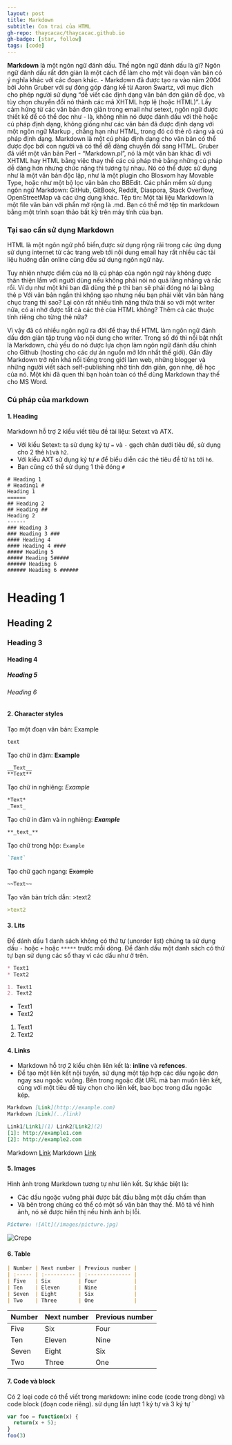 ```yaml
---
layout: post
title: Markdown
subtitle: Con trai của HTML
gh-repo: thaycacac/thaycacac.github.io
gh-badge: [star, follow]
tags: [code]
---
```


**Markdown** là một ngôn ngữ đánh dấu. Thế ngôn ngữ đánh dấu là gì? Ngôn ngữ đánh dấu rất đơn giản là một cách để làm cho một vài đoạn văn bản có ý nghĩa khác với các đoạn khác. - Markdown đã được tạo ra vào năm 2004 bởi John Gruber với sự đóng góp đáng kể từ Aaron Swartz, với mục đích cho phép người sử dụng “dễ viết các định dạng văn bản đơn giản dễ đọc, và tùy chọn chuyển đổi nó thành các mã XHTML hợp lệ (hoặc HTML)”.
Lấy cảm hứng từ các văn bản đơn giản trong email như setext, ngôn ngữ được thiết kế để có thể đọc như - là, không nhìn nó được đánh dấu với thẻ hoặc cú pháp định dạng, không giống như các văn bản đã được định dạng với một ngôn ngữ Markup , chẳng hạn như HTML, trong đó có thẻ rõ ràng và cú pháp định dạng. Markdown là một cú pháp định dạng cho văn bản có thể được đọc bởi con người và có thể dễ dàng chuyển đổi sang HTML.
Gruber đã viết một văn bản Perl - “Markdown.pl”, nó là một văn bản khác đi với XHTML hay HTML bằng việc thay thế các cú pháp thẻ bằng những cú pháp dễ dàng hơn nhưng chức năng thì tương tự nhau. Nó có thể được sử dụng như là một văn bản độc lập, như là một plugin cho Blosxom hay Movable Type, hoặc như một bộ lọc văn bản cho BBEdit.
Các phần mềm sử dụng ngôn ngữ Markdown: GitHub, GitBook, Reddit, Diaspora, Stack Overflow, OpenStreetMap và các ứng dụng khác.
Tệp tin: Một tài liệu Markdown là một file văn bản với phần mở rộng là .md. Bạn có thể mở tệp tin markdown bằng một trình soạn thảo bất kỳ trên máy tính của bạn.

### Tại sao cần sử dụng Markdown
HTML là một ngôn ngữ phổ biến,được sử dụng rộng rãi trong các ứng  dụng sử dụng internet từ các trang web tới nội dung email hay rất nhiều các tài liệu hướng dẫn online cũng đều sử dụng ngôn ngữ này. 

Tuy nhiên nhược điểm của nó là cú pháp của ngôn ngữ này không được thân thiện lắm với người dùng nếu không phải nói nó quá lằng nhằng và rắc rồi. Ví dụ như một khi bạn đã dùng thẻ p thì bạn sẽ phải đóng nó lại bằng thẻ p Với văn bản ngắn thì không sao nhưng nếu bạn phải viết văn bản hàng chục trang thì sao? Lại còn rất nhiều tính năng thừa thãi so với một writer nữa, có ai nhớ được tất cả các thẻ của HTML không? Thêm cả các thuộc tính riêng cho từng thẻ nữa?

Vì vậy đã có nhiều ngôn ngữ ra đời để thay thế HTML làm ngôn ngữ đánh dấu đơn giản tập trung vào nội dung cho writer. Trong số đó thì nổi bật nhất là Markdown, chủ yếu do nó được lựa chọn làm ngôn ngữ đánh dấu chính cho Github (hosting cho các dự án nguồn mở lớn nhất thế giới). Gần đây
Markdown trở nên khá nổi tiếng trong giới làm web, những blogger và những người viết sách self-publishing nhờ tính đơn giản, gọn nhẹ, dễ học của nó.
Một khi đã quen thì bạn hoàn toàn có thể dùng Markdown thay thế cho MS Word.

### Cú pháp của markdown
#### 1. Heading
Markdown hỗ trợ 2 kiểu viết tiêu đề tài liệu: Setext và ATX.
- Với kiểu Setext: ta sử dụng ký tự ```=``` và ```-``` gạch chân dưới tiêu đề, sử dụng
cho 2 thẻ ```h1```và ```h2```.
- Với kiểu AXT sử dụng ký tự ```#``` để biểu diễn các thẻ tiêu đề từ ```h1``` tới ```h6```.
- Bạn cũng có thể sử dụng 1 thẻ đóng ```#```

```
# Heading 1
# Heading1 #
Heading 1
======
## Heading 2
## Heading ##
Heading 2
------
### Heading 3
### Heading 3 ###
#### Heading 4
#### Heading 4 ####
##### Heading 5
##### Heading 5#####
###### Heading 6
###### Heading 6 ######
```

# Heading 1
## Heading 2
### Heading 3
#### Heading 4
##### Heading 5
###### Heading 6


#### 2. Character styles
Tạo một đoạn văn bản: Example
```markdown
text
```

Tạo chữ in đậm: **Example**
```markdown
__Text__
**Text**
```

Tạo chữ in nghiêng: *Example*
```markdown
*Text*
_Text_
```

Tạo chữ in đâm và in nghiêng: **_Example_**
```markdown
**_text_**
```

Tạo chữ trong hộp: `Example`
```markdown
`Text`
```

Tạo chữ gạch ngang: ~~Example~~
```markdown
~~Text~~
```

Tạo văn bản trích dẫn: >text2
```markdown
>text2
```


#### 3. Lits
Để dánh dấu 1 danh sách không có thứ tự (unorder list) chúng ta sử dụng
dấu `-` hoặc `+` hoặc `*****` trước mỗi dòng. Để đánh dấu một danh sách có
thứ tự bạn sử dụng các số thay vì các dấu như ở trên.
```markdown
* Text1
* Text2

1. Text1
2. Text2
```
* Text1
* Text2

1. Text1
2. Text2


#### 4. Links
* Markdown hỗ trợ 2 kiểu chèn liên kết là: **inline** và **refences**.
* Để tạo một liên kết nội tuyến, sử dụng một tập hợp các dấu ngoặc đơn ngay sau ngoặc vuông. Bên trong ngoặc đặt URL mà bạn muốn liên kết, cùng với một tiêu đề tùy chọn cho liên kết, bao bọc trong dấu ngoặc kép.

```markdown
Markdown [Link](http://example.com)
Markdown [Link](../link)

Link1[Link1](1) Link2[Link2](2)
[1]: http://example1.com
[2]: http://example2.com
```
Markdown [Link](http://example.com)
Markdown [Link](../link)


#### 5. Images
Hình ảnh trong Markdown tương tự như liên kết. Sự khác biệt là:
* Các dấu ngoặc vuông phải được bắt đầu bằng một dấu chấm than
* Và bên trong chúng có thể có một số văn bản thay thế. Mô tả về hình
ảnh, nó sẽ được hiển thị nếu hình ảnh bị lỗi.

```markdown
Picture: ![Alt](/images/picture.jpg)
```
![Crepe](https://scontent.fhan2-2.fna.fbcdn.net/v/t1.15752-9/43476108_597648467300041_9038630254909849600_n.jpg?_nc_cat=104&_nc_ht=scontent.fhan2-2.fna&oh=f8fbb5aa2032fac3c1b0ef3e44194012&oe=5CA85364)


#### 6. Table
````markdown
| Number | Next number | Previous number |
| :----- | :---------- | :-------------- |
| Five   | Six         | Four            |
| Ten    | Eleven      | Nine            |
| Seven  | Eight       | Six             |
| Two    | Three       | One             |
````

| Number | Next number | Previous number |
| :----- | :---------- | :-------------- |
| Five   | Six         | Four            |
| Ten    | Eleven      | Nine            |
| Seven  | Eight       | Six             |
| Two    | Three       | One             |


#### 7. Code và block
Có 2 loại code có thể viết trong markdown: inline code (code trong dòng) và
code block (đoạn code riêng). sử dụng lần lượt 1 ký tự và 3 ký tự ` 

```javascript
var foo = function(x) {
  return(x + 5);
}
foo(3)
```
